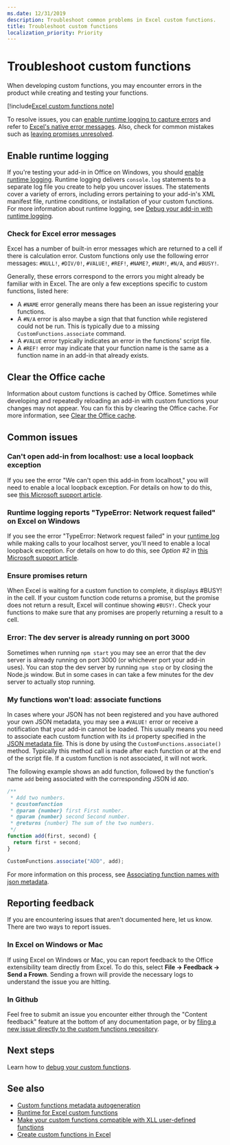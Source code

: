 ```yaml
---
ms.date: 12/31/2019
description: Troubleshoot common problems in Excel custom functions.
title: Troubleshoot custom functions
localization_priority: Priority
---
```

# Troubleshoot custom functions

When developing custom functions, you may encounter errors in the product while creating and testing your functions.

[!include[Excel custom functions note](../includes/excel-custom-functions-note.md)]

To resolve issues, you can [enable runtime logging to capture errors](#enable-runtime-logging) and refer to [Excel's native error messages](#check-for-excel-error-messages). Also, check for common mistakes such as [leaving promises unresolved](#ensure-promises-return).

## Enable runtime logging

If you're testing your add-in in Office on Windows, you should [enable runtime logging](../testing/runtime-logging.md). Runtime logging delivers `console.log` statements to a separate log file you create to help you uncover issues. The statements cover a variety of errors, including errors pertaining to your add-in's XML manifest file, runtime conditions, or installation of your custom functions. For more information about runtime logging, see [Debug your add-in with runtime logging](../testing/runtime-logging.md).

### Check for Excel error messages

Excel has a number of built-in error messages which are returned to a cell if there is calculation error. Custom functions only use the following error messages: `#NULL!`, `#DIV/0!`, `#VALUE!`, `#REF!`, `#NAME?`, `#NUM!`, `#N/A`, and `#BUSY!`.

Generally, these errors correspond to the errors you might already be familiar with in Excel. The are only a few exceptions specific to custom functions, listed here:

- A `#NAME` error generally means there has been an issue registering your functions.
- A `#N/A` error is also maybe a sign that that function while registered could not be run. This is typically due to a missing `CustomFunctions.associate` command.
- A `#VALUE` error typically indicates an error in the functions' script file.
- A `#REF!` error may indicate that your function name is the same as a function name in an add-in that already exists.

## Clear the Office cache

Information about custom functions is cached by Office. Sometimes while developing and repeatedly reloading an add-in with custom functions your changes may not appear. You can fix this by clearing the Office cache. For more information, see [Clear the Office cache](../testing/clear-cache.md).

## Common issues

### Can't open add-in from localhost: use a local loopback exception

If you see the error "We can't open this add-in from localhost," you will need to enable a local loopback exception. For details on how to do this, see [this Microsoft support article](https://support.microsoft.com/help/4490419/local-loopback-exemption-does-not-work).

### Runtime logging reports "TypeError: Network request failed" on Excel on Windows

If you see the error "TypeError: Network request failed" in your [runtime log](custom-functions-troubleshooting.md#enable-runtime-logging) while making calls to your localhost server, you'll need to enable a local loopback exception. For details on how to do this, see *Option #2* in [this Microsoft support article](https://support.microsoft.com/help/4490419/local-loopback-exemption-does-not-work).

### Ensure promises return

When Excel is waiting for a custom function to complete, it displays #BUSY! in the cell. If your custom function code returns a promise, but the promise does not return a result, Excel will continue showing `#BUSY!`. Check your functions to make sure that any promises are properly returning a result to a cell.

### Error: The dev server is already running on port 3000

Sometimes when running `npm start` you may see an error that the dev server is already running on port 3000 (or whichever port your add-in uses). You can stop the dev server by running `npm stop` or by closing the Node.js window. But in some cases in can take a few minutes for the dev server to actually stop running.

### My functions won't load: associate functions

In cases where your JSON has not been registered and you have authored your own JSON metadata, you may see a `#VALUE!` error or receive a notification that your add-in cannot be loaded. This usually means you need to associate each custom function with its `id` property specified in the [JSON metadata file](custom-functions-json.md). This is done by using the `CustomFunctions.associate()` method. Typically this method call is made after each function or at the end of the script file. If a custom function is not associated, it will not work.

The following example shows an add function, followed by the function's name `add` being associated with the corresponding JSON id `ADD`.

```js
/**
 * Add two numbers.
 * @customfunction
 * @param {number} first First number.
 * @param {number} second Second number.
 * @returns {number} The sum of the two numbers.
 */
function add(first, second) {
  return first + second;
}

CustomFunctions.associate("ADD", add);
```

For more information on this process, see [Associating function names with json metadata](/office/dev/add-ins/excel/custom-functions-json#associating-function-names-with-json-metadata).

## Reporting feedback

If you are encountering issues that aren't documented here, let us know. There are two ways to report issues.

### In Excel on Windows or Mac

If using Excel on Windows or Mac, you can report feedback to the Office extensibility team directly from Excel. To do this, select **File -> Feedback -> Send a Frown**. Sending a frown will provide the necessary logs to understand the issue you are hitting.

### In Github

Feel free to submit an issue you encounter either through the "Content feedback" feature at the bottom of any documentation page, or by [filing a new issue directly to the custom functions repository](https://github.com/OfficeDev/Excel-Custom-Functions/issues).

## Next steps
Learn how to [debug your custom functions](custom-functions-debugging.md).

## See also

* [Custom functions metadata autogeneration](custom-functions-json-autogeneration.md)
* [Runtime for Excel custom functions](custom-functions-runtime.md)
* [Make your custom functions compatible with XLL user-defined functions](make-custom-functions-compatible-with-xll-udf.md)
* [Create custom functions in Excel](custom-functions-overview.md)
